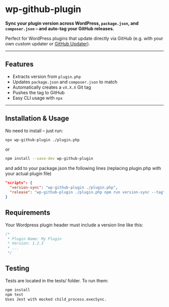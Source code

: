 # wp-github-plugin

**Sync your plugin version across WordPress, `package.json`, and `composer.json` – and auto-tag your GitHub releases.**

Perfect for WordPress plugins that update directly via GitHub (e.g. with your own custom updater or [GitHub Updater](https://github.com/afragen/github-updater)).

---

## Features

- Extracts version from `plugin.php`
- Updates `package.json` and `composer.json` to match
- Automatically creates a `vX.X.X` Git tag
- Pushes the tag to GitHub
- Easy CLI usage with `npx`

---

## Installation & Usage

No need to install – just run:

```bash
npx wp-github-plugin ./plugin.php

```

or

```bash
npm install --save-dev wp-github-plugin
```

and add to your package.json the following lines (replacing plugin.php with your actual plugin file)

```json
"scripts": {
  "version-sync": "wp-github-plugin ./plugin.php",
  "release": "wp-github-plugin ./plugin.php npm run version-sync --tag"
}
```

## Requirements
Your Wordpress plugin header must include a version line like this:
```php
/*
 * Plugin Name: My Plugin
 * Version: 1.2.3
 * ...
 */
```

## Testing
Tests are located in the tests/ folder. To run them:

```bash
npm install
npm test
Uses Jest with mocked child_process.execSync.
```